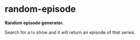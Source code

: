 # random-episode

**Random episode generator.**

Search for a tv show and it will return an episode of that series.
